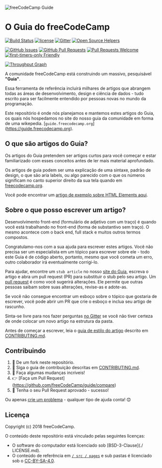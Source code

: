 ![freeCodeCamp Guide](https://s3.amazonaws.com/freecodecamp/wide-social-banner.png)

# O Guia do freeCodeCamp

[![Build Status](https://img.shields.io/travis/freeCodeCamp/guide/master.svg?style=flat-square)](https://travis-ci.org/freeCodeCamp/guide) [![license](https://img.shields.io/badge/license-BSD--3--Clause-lightgrey.svg?style=flat-square)](https://opensource.org/licenses/BSD-3-Clause)  [![Gitter](https://img.shields.io/gitter/room/freeCodeCamp/Contributors.svg?style=flat-square)](https://gitter.im/freeCodeCamp/Contributors)
[![Open Source Helpers](https://www.codetriage.com/freecodecamp/guide/badges/users.svg)](https://www.codetriage.com/freecodecamp/guide)

[![GitHub Issues](https://img.shields.io/github/issues/freeCodeCamp/guide.svg?style=flat-square)](https://github.com/freeCodeCamp/guide/issues) [![GitHub Pull Requests](https://img.shields.io/github/issues-pr/freeCodeCamp/guide.svg?style=flat-square)](https://github.com/freeCodeCamp/guide/pulls) [![Pull Requests Welcome](https://img.shields.io/badge/PRs-welcome-brightgreen.svg?style=flat-square)](http://makeapullrequest.com)
[![first-timers-only Friendly](https://img.shields.io/badge/first--timers--only-friendly-blue.svg?style=flat-square)](http://www.firsttimersonly.com/)

[![Throughput Graph](https://graphs.waffle.io/freeCodeCamp/guide/throughput.svg)](https://waffle.io/freeCodeCamp/guide/metrics)

A comunidade freeCodeCamp está construindo um massivo, pesquisável **"Guia"**.

Essa ferramenta de referência incluirá milhares de artigos que abrangem todas as áreas de desenvolvimento, design e ciência de dados - tudo escrito para ser facilmente entendido por pessoas novas no mundo da programação.

Este repositório é onde nós planejamos e mantemos estes artigos do Guia, os quais nós hospedamos no site do nosso guia da comunidade em forma de uma wikepedia. [`guide.freecodecamp.org`] (https://guide.freecodecamp.org).

## O que são artigos do Guia?

Os artigos do Guia pretendem ser artigos curtos para você começar e estar familiarizado com esses conceitos antes de ler mais material aprofundado.

Os artigos de guia podem ser uma explicação de uma sintaxe, padrão de design, o que são aria labels, ou algo parecido com o que os números significam no canto superior direito da sua tela quando em [freecodecamp.org](https://freecodecamp.org).

Você pode encontrar um [artigo de exemplo sobre HTML Elements aqui](./src/pages/html/elements/index.md).

## Sobre o que posso escrever um artigo?

Desenvolvimento front-end (formulário de adjetivo com um traço) é quando você está trabalhando no front-end (forma de substantivo sem traço). O mesmo acontece com o back end, full stack e muitos outros termos compostos.

Congratulamo-nos com a sua ajuda para escrever estes artigos. Você não precisa ser um especialista em um tópico para escrever sobre ele - todo este Guia é de código aberto, portanto, mesmo que você cometa um erro, outro colaborador irá eventualmente corrigi-lo.

Para ajudar, encontre um `stub article` no nosso [site do Guia](https://guide.freecodecamp.org/), escreva o artigo e abra um pull request (PR) para substituir o stub pelo seu artigo. Um [pull request](https://help.github.com/articles/about-pull-requests/) é como você sugerirá alterações. Ele permite que outras pessoas saibam sobre suas alterações, revise-as e adote-as.

Se você não consegue encontrar um esboço sobre o tópico que gostaria de escrever, você pode abrir um PR que crie o esboço e inclua seu artigo de rascunho.

Sinta-se livre para nos fazer perguntas [no Gitter](https://gitter.im/freeCodeCamp/Contributors) se você não tiver certeza de onde colocar um novo artigo na estrutura da pasta.

Antes de começar a escrever, leia o [guia de estilo do artigo](https://github.com/freeCodeCamp/guide/blob/master/CONTRIBUTING.md#article-style-guide) descrito em [CONTRIBUTING.md](CONTRIBUTING.md).

## Contribuindo

1. 🍴 De um fork neste repositório.
2. 👀️ Siga o guia de contribuição descritas em [CONTRIBUTING.md](CONTRIBUTING.md).
3. 🔧 Faça algumas mudanças incríveis!
4. 👉 [Faça um Pull Request] (https://github.com/freeCodeCamp/guide/compare)
5. 🎉 Tenha o seu Pull Request aprovado - sucesso!

Ou apenas [crie um problema](https://github.com/freeCodeCamp/guide/issues) - qualquer tipo de ajuda conta! 😊

## Licença

Copyright (c) 2018 freeCodeCamp.

O conteúdo deste repositório está vinculado pelas seguintes licenças:
- O software do computador está licenciado sob [BSD-3-Clause](./ LICENSE.md).
- O conteúdo de referência em [`/ src / pages`](/src/pages) e sub pastas é licenciado sob o [CC-BY-SA-4.0](./src/pages/LICENSE.md).
